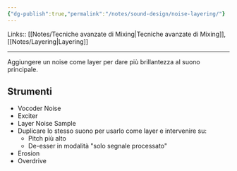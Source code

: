 ```yaml
---
{"dg-publish":true,"permalink":"/notes/sound-design/noise-layering/"}
---
```


Links:: [[Notes/Tecniche avanzate di Mixing\|Tecniche avanzate di Mixing]], [[Notes/Layering\|Layering]]

---
Aggiungere un noise come layer per dare più brillantezza al suono principale. 

## Strumenti

- Vocoder Noise
- Exciter
- Layer Noise Sample
- Duplicare lo stesso suono per usarlo come layer e intervenire su:
	- Pitch più alto
	- De-esser in modalità "solo segnale processato"
- Erosion
- Overdrive




